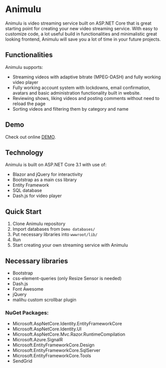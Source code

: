# Animulu
Animulu is video streaming service built on ASP.NET Core that is great starting point for creating your new video streaming service. With easy to customize code, a lot useful build in functionalities and minimalistic great looking frontend, Animulu will save you a lot of time in your future projects.

## Functionalities
Animulu supports: 
* Streaming videos with adaptive bitrate (MPEG-DASH) and fully working video player 
* Fully working account system with lockdowns, email confirmation, avatars and basic administration functionality built in website.
* Reviewing shows, liking videos and posting comments without need to reload the page
* Sorting videos and filtering them by category and name 

## Demo
Check out online [DEMO](https://animulu.azurewebsites.net/).

## Technology
Animulu is built on ASP.NET Core 3.1 with use of:
* Blazor and jQuery for interactivity
* Bootstrap as a main css library
* Entity Framework
* SQL database
* Dash.js for video player

## Quick Start
1. Clone Animulu repository
2. Import databases from `Demo databases/`
3. Put necessary libraries into `wwwroot/lib/`
4. Run
5. Start creating your own streaming service with Animulu

## Necessary libraries
* Bootstrap
* css-element-queries (only Resize Sensor is needed)
* Dash.js
* Font Awesome
* jQuery
* malihu custom scrollbar plugin

### NuGet Packages:
* Microsoft.AspNetCore.Identity.EntityFrameworkCore
* Microsoft.AspNetCore.Identity.UI
* Microsoft.AspNetCore.Mvc.Razor.RuntimeCompilation
* Microsoft.Azure.SignalR
* Microsoft.EntityFrameworkCore.Design
* Microsoft.EntityFrameworkCore.SqlServer
* Microsoft.EntityFrameworkCore.Tools
* SendGrid
